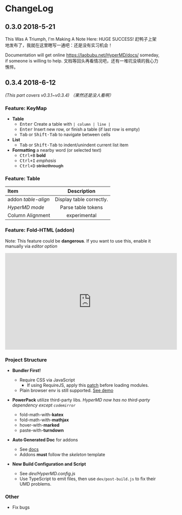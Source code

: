 # ChangeLog

## 0.3.0 2018-5-21

This Was A Triumph, I'm Making A Note Here: HUGE SUCCESS!
赶鸭子上架地发布了，我就在这里瞎写一通吧：还是没有实习机会！

Documentation will get online <https://laobubu.net/HyperMD/docs/> someday, if someone is willing to help.
文档等回头再看情况吧，还有一堆坑没填的我心力憔悴。

## 0.3.4 2018-6-12

*(This part covers v0.3.1~v0.3.4)*
*（果然还是没人看啊）*

### Feature: KeyMap

+ **Table**
  - <kbd>Enter</kbd> Create a table with `| column | line |`
  - <kbd>Enter</kbd> Insert new row, or finish a table (if last row is empty)
  - <kbd>Tab</kbd> or <kbd>Shift-Tab</kbd> to navigate between cells
+ **List**
  - <kbd>Tab</kbd> or <kbd>Shift-Tab</kbd> to indent/unindent current list item
+ **Formatting** a nearby word (or selected text)
  - <kbd>Ctrl+B</kbd> **bold**
  - <kbd>Ctrl+I</kbd> *emphasis*
  - <kbd>Ctrl+D</kbd> ~~strikethrough~~

### Feature: Table

| Item | Description |
| :------- | :-------: |
| addon *table-align* | Display table correctly. |
| *HyperMD mode*  | Parse table tokens |
| Column Alignment  | experimental  |

### Feature: Fold-HTML (addon)

Note: This feature could be **dangerous**. If you want to use this, enable it manually via *editor option*

<iframe width="560" height="315" src="https://www.youtube.com/embed/QH2-TGUlwu4?rel=0" frameborder="0" allow="autoplay; encrypted-media" allowfullscreen></iframe>


### Project Structure

+ **Bundler First!**
  + Require CSS via JavaScript
    + If using RequireJS, apply this [patch](./demo/patch-requirejs.js) before loading modules.
  + Plain browser env is still supported. [See demo](./docs/examples/ai1.html)

+ **PowerPack** utilize third-party libs.
  *HyperMD now has no third-party dependency except `codemirror`*

  - fold-math-with-**katex**
  - fold-math-with-**mathjax**
  - hover-with-**marked**
  - paste-with-**turndown**

+ **Auto Generated Doc** for addons
  - See [docs](./docs)
  - Addons **must** follow the *skeleton* template

+ **New Build Configuration and Script**
  + See *dev/HyperMD.config.js*
  + Use TypeScript to emit files, then use `dev/post-build.js` to fix their UMD problems.

### Other

- Fix bugs
